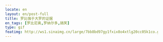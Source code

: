 ```yaml
---
locate: en
layout: en/post-full
title: 罗比强于大罗的证据
en_tags: [罗比尼奥,罗纳尔多,搞笑]
type: gif
featimg: http://ws1.sinaimg.cn/large/7bb8bd97gy1fxix8o4xtlg20cc05k1co.gif
---
```

